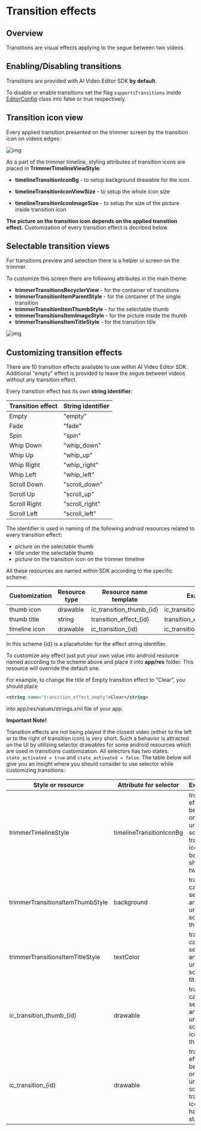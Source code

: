 # Transition effects

## Overview

Transitions are visual effects applying to the segue between two videos.

## Enabling/Disabling transitions

Transitions are provided with AI Video Editor SDK **by default**.

To disable or enable transitions set the flag ```supportsTransitions``` inside [EditorConfig](config_videoeditor.md) class into false or true respectively. 

## Transition icon view

Every applied transition presented on the trimmer screen by the transition icon on videos edges:

![img](screenshots/transitions_1.png)

As a part of the trimmer timeline, styling attributes of transition icons are placed in **TrimmerTimelineViewStyle**:

- **timelineTransitionIconBg** - to setup background drawable for the icon

- **timelineTransitionIconViewSize** - to setup the whole icon size

- **timelineTransitionIconImageSize** - to setup the size of the picture inside transition icon

**The picture on the transition icon depends on the applied transition effect.** Customization of every transition effect is decribed below. 

## Selectable transition views

For transitions preview and selection there is a helper ui screen on the trimmer. 

To customize this screen there are following attributes in the main theme:

- **trimmerTransitionsRecyclerView** - for the container of transitions
- **trimmerTransitionItemParentStyle** - for the container of the single transition 
- **trimmerTransitionItemThumbStyle** - for the selectable thumb
- **trimmerTransitionsItemImageStyle** - for the picture inside the thumb
- **trimmerTransitionsItemTitleStyle** - for the transition title

![img](screenshots/transitions_2.png)


## Customizing transition effects

There are 10 transition effects available to use within AI Video Editor SDK. Additional "empty" effect is provided to leave the segue between videos without any transition effect.

Every transition effect has its own **string identifier**: 

| Transition effect | String identifier
| --- | --- |
| Empty | "empty" |
| Fade | "fade" |
| Spin | "spin" |
| Whip Down | "whip_down"|
| Whip Up | "whip_up" |
| Whip Right | "whip_right" |
| Whip Left | "whip_left" |
| Scroll Down | "scroll_down" |
| Scroll Up | "scroll_up" |
| Scroll Right | "scroll_right" |
| Scroll Left | "scroll_left" |

The identifier is used in naming of the following android resources related to every transition effect:
- picture on the selectable thumb
- title under the selectable thumb
- picture on the transition icon on the trimmer timeline

All these resources are named within SDK according to the specific scheme:

| Customization | Resource type | Resource name template | Example
| --- | --- | --- | --- |
| thumb icon | drawable | ic_transition_thumb_{id} | ic_transition_thumb_fade
| thumb title | string | transition_effect_{id} | transition_effect_empty
| timeline icon | drawable | ic_transition_{id} | ic_transition_whip_down

In this scheme {id} is a placeholder for the effect string identifier.

To customize any effect just put your own value into android resource named according to the scheme above and place it into **app/res** folder. This resource will override the default one.

For example, to change the title of Empty transition effect to "Clear", you should place 
```xml
<string name="transition_effect_empty">Clear</string>
```
into app/res/values/strings.xml file of your app.

**Important Note!** 

Transition effects are not being played if the closest video (either to the left or to the right of transition icon) is very short. Such a behavior is attracted on the UI by utilizing selector drawables for some android resources which are used in transitions customization. All selectors has two states: `state_activated = true` and `state_activated = false`. The table below will give you an insight where you should consider to use selector while customizing transitions:

| Style or resource | Attribute for selector | Explanation
| --- | --- | --- |
| trimmerTimelineStyle | timelineTransitionIconBg | transition effect can be playable or unplayable, so the transition icon background should have two states
| trimmerTransitionsItemThumbStyle | background | transitions can be selected and unselected, so as theirs thumbs
| trimmerTransitionsItemTitleStyle | textColor | transitions can be selected and unselected, so as theirs titles
| ic_transition_thumb_{id} | drawable | transitions can be selected and unselected, so as theirs icons on the thumb
| ic_transition_{id} | drawable | transition effect can be playable or unplayable, so the transition icon should have two states 

